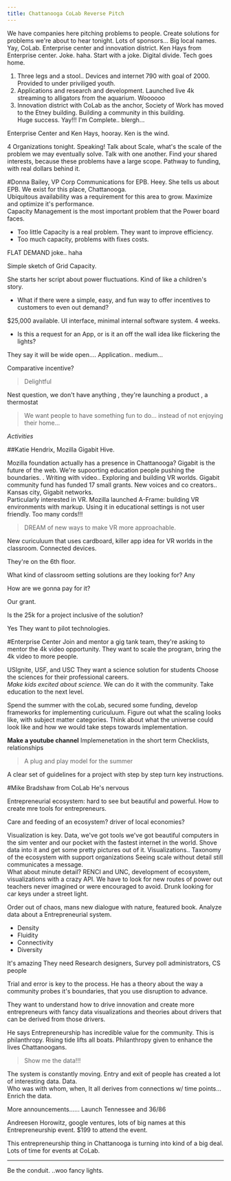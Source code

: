 ```yaml
---
title: Chattanooga CoLab Reverse Pitch
---
```

We have companies here pitching problems to people.  Create solutions for problems we're about to hear tonight.  Lots of sponsors... Big local names.  Yay, CoLab.  Enterprise center and innovation district.  Ken Hays from Enterprise center.  Joke. haha.  Start with a joke.  Digital divide.  Tech goes home.  
1. Three legs and a stool.. Devices and internet 790 with goal of 2000.  Provided to under priviliged youth.  
2. Applications and research and development.  Launched live 4k streaming to alligators from the aquarium.  Woooooo
3. Innovation district with CoLab as the anchor, Society of Work has moved to the Etney building.  Building a community in this building.  
Huge success.  Yay!!!
I'm Complete.. blergh... 

Enterprise Center and Ken Hays, hooray.  Ken is the wind.  

4 Organizations tonight.  Speaking! 
Talk about Scale, what's the scale of the problem we may eventually solve. Talk with one another.  Find your shared interests, because these problems have a large scope.  Pathway to funding, with real dollars behind it.

#Donna Bailey, VP Corp Communications for EPB.
Heey.
She tells us about EPB.  We exist for this place, Chattanooga.  
Ubiquitous availability was a requirement for this area to grow.
Maximize and optimize it's performance.  
Capacity Management is the most important problem that the Power board faces.  
* Too little Capacity is a real problem.  They want to improve efficiency.  
* Too much capacity, problems with fixes costs.  

FLAT DEMAND
joke.. haha

Simple sketch of Grid Capacity.

She starts her script about power fluctuations.  Kind of like a children's story.  

* What if there were a simple, easy, and fun way to offer incentives to customers to even out demand?

$25,000 available.  UI interface, minimal internal software system. 4 weeks.  

* Is this a request for an App, or is it an off the wall idea like flickering the lights?

They say it will be wide open.... Application.. medium... 

Comparative incentive?

>Delightful

Nest question, we don't have anything , they're launching a product , a thermostat
>We want people to have something fun to do... instead of not enjoying their home...

*Activities*



##Katie Hendrix, Mozilla Gigabit Hive.  

Mozilla foundation actually has a presence in Chattanooga?  Gigabit is the future of the web.  We're supoorting education people pushing the boundaries.  .  Writing with video.. Exploring and building VR worlds.  Gigabit community fund has funded 17 small grants.  New voices and co creators.. 
Kansas city, Gigabit networks.  
Particularly interested in VR.  Mozilla launched A-Frame: building VR environments with markup.  Using it in educational settings is not user friendly. Too many cords!!!  

>DREAM of new ways to make VR more approachable.  

New curiculuum that uses cardboard, killer app idea for VR worlds in the classroom.  Connected devices.  

They're on the 6th floor.  

What kind of classroom setting solutions are they looking for?
Any

How are we gonna pay for it?  

Our grant.

Is the 25k for a project inclusive of the solution?

Yes
They want to pilot technologies.  

#Enterprise Center
Join and mentor a gig tank team, they're asking to mentor the 4k video opportunity. 
They want to scale the program, bring the 4k video to more people.

USIgnite, USF, and USC
They want a science solution for students
Choose the sciences for their professional careers.  
*Make kids excited about science.*
We can do it with the community.  Take education to the next level.  

Spend the summer with the coLab, secured some funding, develop frameworks for implementing curiculuum.  Figure out what the scaling looks like, with subject matter categories.  Think about what the universe could look like  and how we would take steps towards implementation.  

**Make a youtube channel**
Implemenetation in the short term
Checklists, relationships
>A plug and play model for the summer

A clear set of guidelines for a project with step by step turn key instructions.  

#Mike Bradshaw from CoLab
He's nervous

Entrepreneurial ecosystem: hard to see but beautiful and powerful.  How to create mre tools for entrepreneurs.  

Care and feeding of an ecosystem?
driver of local economies?

Visualization is key.  Data, we've got tools we've got beautiful computers in the sim venter and our pocket with the fastest internet in the world.  Shove data into it and get some pretty pictures out of it.
Visualizations.. 
Taxonomy of the ecosystem with support organizations
Seeing scale without detail still communicates a message.  
What about minute detail? RENCI and UNC, development of ecosystem, visualizations with a crazy API.  We have to look for new routes of power out teachers never imagined or were encouraged to avoid.  Drunk looking for car keys under a street light.  

Order out of chaos, mans new dialogue with nature, featured book.  Analyze data about a Entrepreneurial system.  

* Density
* Fluidity
* Connectivity 
* Diversity

It's amazing 
They need Research designers, Survey poll administrators, CS people

Trial and error is key to the process.  He has a theory about the way a community probes it's boundaries, that you use disruption to advance.

They want to understand how to drive innovation and create more entrepreneurs with fancy data visualizations and theories about drivers that can be derived from those drivers.  

He says Entrepreneurship has incredible value for the community.  This is philanthropy.  Rising tide lifts all boats.  Philanthropy given to enhance the lives Chattanoogans.  

>Show me the data!!!

The system is constantly moving.  Entry and exit of people has created a lot of interesting data.
Data.  
Who was with whom, when, 
It all derives from connections w/ time points... 
Enrich the data.  

More announcements......  Launch Tennessee and 36/86

Andreesen Horowitz, google ventures, lots of big names at this Entrepreneurship event. $199 to attend the event.

This entrepreneurship thing in Chattanooga is turning into kind of a big deal.  Lots of time for events at CoLab.  

---
Be the conduit.  ..woo fancy lights.